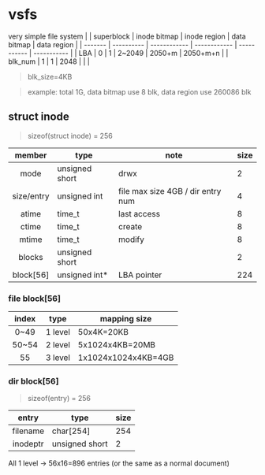 # vsfs
very simple file system
|         | superblock | inode bitmap | inode region | data bitmap | data region |
| ------- | ---------- | ------------ | ------------ | ----------- | ----------- |
| LBA     | 0          | 1            | 2~2049       | 2050+m      | 2050+m+n    | 
| blk_num | 1          | 1            | 2048         |             |             |
>blk_size=4KB

>example: total 1G, data bitmap use 8 blk, data region use 260086 blk

## struct inode
> sizeof(struct inode) = 256

|   member   | type           | note                              | size |
|:----------:| -------------- | --------------------------------- | ---- |
|    mode    | unsigned short | drwx                              | 2    |
| size/entry | unsigned int   | file max size 4GB / dir entry num | 4    |
|   atime    | time_t         | last access                       | 8    |
|   ctime    | time_t         | create                            | 8    |
|   mtime    | time_t         | modify                            | 8    |
|   blocks   | unsigned short |                                   | 2    |
| block[56]  | unsigned int*  | LBA pointer                       | 224  |

### file block[56]

| index | type    | mapping size        |
|:-----:| ------- | ------------------- |
| 0~49  | 1 level | 50x4K=20KB          |
| 50~54 | 2 level | 5x1024x4KB=20MB     |
|  55   | 3 level | 1x1024x1024x4KB=4GB |

### dir block[56]
> sizeof(entry) = 256
 
|  entry   | type           | size |
|:--------:| -------------- | ---- |
| filename | char[254]      | 254  |
| inodeptr | unsigned short | 2    |


All 1 level $\to$ 56x16=896 entries
(or the same as a normal document)
